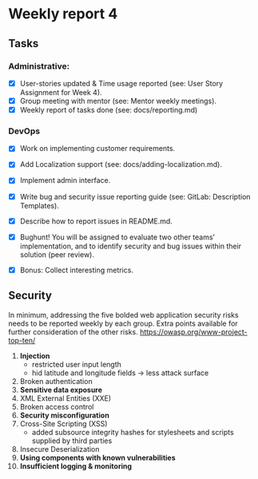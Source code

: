 # Weekly report 4

## Tasks

### Administrative:

- [X] User-stories updated & Time usage reported (see: User Story Assignment for Week 4).
- [x] Group meeting with mentor (see: Mentor weekly meetings).
- [X] Weekly report of tasks done (see: docs/reporting.md)

### DevOps

- [x] Work on implementing customer requirements.
- [x] Add Localization support (see: docs/adding-localization.md).
- [x] Implement admin interface.
- [x] Write bug and security issue reporting guide (see: GitLab: Description Templates).
- [x] Describe how to report issues in README.md.
- [x] Bughunt! You will be assigned to evaluate two other teams’ implementation, and to identify security and bug issues within their solution (peer review).
- [X] Bonus: Collect interesting metrics.



## Security

In minimum, addressing the five bolded web application security risks needs to be reported
weekly by each group. Extra points available for further consideration of the other risks.
https://owasp.org/www-project-top-ten/

1. **Injection**
    - restricted user input length
    - hid latitude and longitude fields -> less attack surface
2. Broken authentication
3. **Sensitive data exposure**
4. XML External Entities (XXE)
5. Broken access control
6. **Security misconfiguration**
7. Cross-Site Scripting (XSS)
    - added subsource integrity hashes for stylesheets and scripts supplied by third parties
8. Insecure Deserialization
9. **Using components with known vulnerabilities**
10. **Insufficient logging & monitoring**